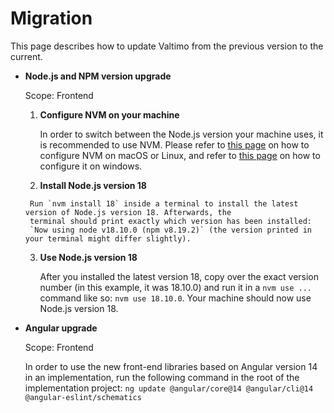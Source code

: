 # Migration

This page describes how to update Valtimo from the previous version to the current.

* **Node.js and NPM version upgrade**
  
  Scope: Frontend

    1. **Configure NVM on your machine**

       In order to switch between the Node.js version your machine uses, it is recommended to use NVM. Please refer to
       [this page](https://github.com/nvm-sh/nvm) on how to configure NVM on macOS or Linux, and refer to [this page](https://github.com/coreybutler/nvm-windows#bulb-why-another-version-manager) on
       how to configure it on windows.
    2.  **Install Node.js version 18**
  
       Run `nvm install 18` inside a terminal to install the latest version of Node.js version 18. Afterwards, the
       terminal should print exactly which version has been installed:
       `Now using node v18.10.0 (npm v8.19.2)` (the version printed in your terminal might differ slightly).

    3. **Use Node.js version 18**

       After you installed the latest version 18, copy over the exact version number (in this example, it was 18.10.0)
       and run it in a `nvm use ...` command like so: `nvm use 18.10.0`. Your machine should now use Node.js version 18.


* **Angular upgrade**

  Scope: Frontend

    In order to use the new front-end libraries based on Angular version 14 in an implementation, run the following
    command in the root of the implementation project:
    `ng update @angular/core@14 @angular/cli@14 @angular-eslint/schematics`

       
